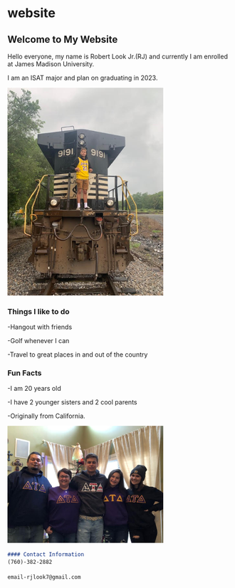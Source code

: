 
# website
## Welcome to My Website

Hello everyone, my name is Robert Look Jr.(RJ) and currently I am enrolled at James Madison University.

I am an ISAT major and plan on graduating in 2023.

<img src="berto.jpg" width=350>

### Things I like to do

-Hangout with friends

-Golf whenever I can

-Travel to great places in and out of the country


### Fun Facts
-I am 20 years old

-I have 2 younger sisters and 2 cool parents

-Originally from California.

<img src="familia.jpg" width=350>

```markdown    
#### Contact Information
(760)-382-2882

email-rjlook7@gmail.com




